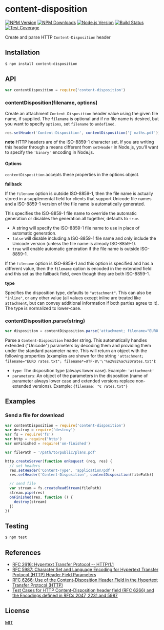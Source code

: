 # content-disposition

[![NPM Version](https://img.shields.io/npm/v/content-disposition.svg)](https://npmjs.org/package/content-disposition) [![NPM Downloads](https://img.shields.io/npm/dm/content-disposition.svg)](https://npmjs.org/package/content-disposition) [![Node.js Version](https://img.shields.io/node/v/content-disposition.svg)](https://nodejs.org/en/download) [![Build Status](https://img.shields.io/github/workflow/status/jshttp/content-disposition/ci/master?label=ci)](https://github.com/jshttp/content-disposition?query=workflow%3Aci) [![Test Coverage](https://img.shields.io/coveralls/jshttp/content-disposition.svg)](https://coveralls.io/r/jshttp/content-disposition?branch=master)

Create and parse HTTP `Content-Disposition` header

## Installation

```sh
$ npm install content-disposition
```

## API

```js
var contentDisposition = require('content-disposition')
```

### contentDisposition(filename, options)

Create an attachment `Content-Disposition` header value using the given file name, if supplied. The `filename` is optional and if no file name is desired, but you want to specify `options`, set `filename` to `undefined`.

```js
res.setHeader('Content-Disposition', contentDisposition('∫ maths.pdf'))
```

**note** HTTP headers are of the ISO-8859-1 character set. If you are writing this header through a means different from `setHeader` in Node.js, you'll want to specify the `'binary'` encoding in Node.js.

#### Options

`contentDisposition` accepts these properties in the options object.

**fallback**

If the `filename` option is outside ISO-8859-1, then the file name is actually stored in a supplemental field for clients that support Unicode file names and a ISO-8859-1 version of the file name is automatically generated.

This specifies the ISO-8859-1 file name to override the automatic generation or disables the generation all together, defaults to `true`.

* A string will specify the ISO-8859-1 file name to use in place of automatic generation.
* `false` will disable including a ISO-8859-1 file name and only include the Unicode version (unless the file name is already ISO-8859-1).
* `true` will enable automatic generation if the file name is outside ISO-8859-1.

If the `filename` option is ISO-8859-1 and this option is specified and has a different value, then the `filename` option is encoded in the extended field and this set as the fallback field, even though they are both ISO-8859-1.

**type**

Specifies the disposition type, defaults to `"attachment"`. This can also be `"inline"`, or any other value (all values except inline are treated like `attachment`, but can convey additional information if both parties agree to it). The type is normalized to lower-case.

### contentDisposition.parse(string)

```js
var disposition = contentDisposition.parse('attachment; filename="EURO rates.txt"; filename*=UTF-8\'\'%e2%82%ac%20rates.txt')
```

Parse a `Content-Disposition` header string. This automatically handles extended ("Unicode") parameters by decoding them and providing them under the standard parameter name. This will return an object with the following properties (examples are shown for the string `'attachment; filename="EURO rates.txt"; filename*=UTF-8\'\'%e2%82%ac%20rates.txt'`):

* `type`: The disposition type (always lower case). Example: `'attachment'`
* `parameters`: An object of the parameters in the disposition (name of parameter always lower case and extended versions replace non-extended versions). Example: `{filename: "€ rates.txt"}`

## Examples

### Send a file for download

```js
var contentDisposition = require('content-disposition')
var destroy = require('destroy')
var fs = require('fs')
var http = require('http')
var onFinished = require('on-finished')

var filePath = '/path/to/public/plans.pdf'

http.createServer(function onRequest (req, res) {
  // set headers
  res.setHeader('Content-Type', 'application/pdf')
  res.setHeader('Content-Disposition', contentDisposition(filePath))

  // send file
  var stream = fs.createReadStream(filePath)
  stream.pipe(res)
  onFinished(res, function () {
    destroy(stream)
  })
})
```

## Testing

```sh
$ npm test
```

## References

* [RFC 2616: Hypertext Transfer Protocol -- HTTP/1.1](https://tools.ietf.org/html/rfc2616)
* [RFC 5987: Character Set and Language Encoding for Hypertext Transfer Protocol (HTTP) Header Field Parameters](https://tools.ietf.org/html/rfc5987)
* [RFC 6266: Use of the Content-Disposition Header Field in the Hypertext Transfer Protocol (HTTP)](https://tools.ietf.org/html/rfc6266)
* [Test Cases for HTTP Content-Disposition header field (RFC 6266) and the Encodings defined in RFCs 2047, 2231 and 5987](http://greenbytes.de/tech/tc2231/)

## License

[MIT](../../../../backend/node\_modules/content-disposition/LICENSE/)
